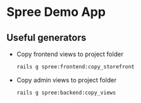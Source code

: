 # Spree Demo App

## Useful generators

* Copy frontend views to project folder  
  ```bash
  rails g spree:frontend:copy_storefront
  ```

* Copy admin views to project folder  
  ```
  rails g spree:backend:copy_views
  ```
